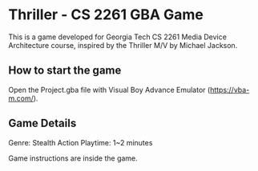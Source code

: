 # Thriller - CS 2261  GBA Game
This is a game developed for Georgia Tech CS 2261 Media Device Architecture course, inspired by the Thriller M/V by Michael Jackson.

## How to start the game
Open the Project.gba file with Visual Boy Advance Emulator (https://vba-m.com/).

## Game Details
Genre: Stealth Action
Playtime: 1~2 minutes

Game instructions are inside the game.
